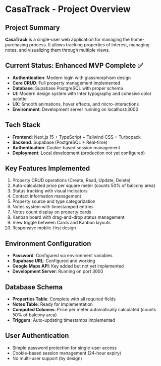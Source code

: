 # CasaTrack - Project Overview

## Project Summary
**CasaTrack** is a single-user web application for managing the home-purchasing process. It allows tracking properties of interest, managing notes, and visualizing them through multiple views.

## Current Status: Enhanced MVP Complete ✅
- **Authentication**: Modern login with glassmorphism design
- **Core CRUD**: Full property management implemented
- **Database**: Supabase PostgreSQL with proper schema
- **UI**: Modern design system with Inter typography and cohesive color palette
- **UX**: Smooth animations, hover effects, and micro-interactions
- **Environment**: Development server running on localhost:3000

## Tech Stack
- **Frontend**: Next.js 15 + TypeScript + Tailwind CSS + Turbopack
- **Backend**: Supabase (PostgreSQL + Real-time)
- **Authentication**: Cookie-based session management
- **Deployment**: Local development (production not yet configured)

## Key Features Implemented
1. Property CRUD operations (Create, Read, Update, Delete)
2. Auto-calculated price per square meter (counts 50% of balcony area)
3. Status tracking with visual indicators
4. Contact information management
5. Property source and type categorization
6. Notes system with timestamped entries
7. Notes count display on property cards
8. Kanban board with drag-and-drop status management
9. View toggle between Cards and Kanban layouts
10. Responsive mobile-first design

## Environment Configuration
- **Password**: Configured via environment variables
- **Supabase URL**: Configured and working
- **Google Maps API**: Key added but not yet implemented
- **Development Server**: Running on port 3000

## Database Schema
- **Properties Table**: Complete with all required fields
- **Notes Table**: Ready for implementation
- **Computed Columns**: Price per meter automatically calculated (counts 50% of balcony area)
- **Triggers**: Auto-updating timestamps implemented

## User Authentication
- Simple password protection for single-user access
- Cookie-based session management (24-hour expiry)
- No multi-user support (by design)